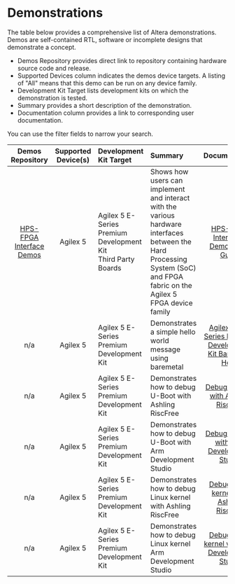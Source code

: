 # **Demonstrations**

The table below provides a comprehensive list of Altera demonstrations.  Demos are self-contained RTL, software or incomplete designs that demonstrate a concept.

* Demos Repository provides direct link to repository containing hardware source code and release.
* Supported Devices column indicates the demos device targets.  A listing of "All" means that this demo can be run on any device family.
* Development Kit Target lists development kits on which the demonstration is tested.
* Summary provides a short description of the demonstration.
* Documentation column provides a link to corresponding user documentation.

You can use the filter fields to narrow your search.

 | **Demos Repository**    | Supported Device(s)  | Development Kit Target| Summary | Documentation |
|:---------------:|:----------------:|:--------------------|:----------------|:---------------:|
| [HPS-FPGA Interface Demos](https://github.com/altera-fpga/agilex5-demo-hps2fpga-interfaces) | Agilex 5 | Agilex 5 E-Series Premium Development Kit </br> Third Party Boards | Shows how users can implement and interact with the various hardware interfaces between the Hard Processing System (SoC) and FPGA fabric on the Agilex 5 FPGA device family | [HPS-FPGA Interfaces Demos User Guide](https://github.com/altera-fpga/agilex5-demo-hps2fpga-interfaces/blob/main/documentation/01_index.md)|
| n/a | Agilex 5 | Agilex 5 E-Series Premium Development Kit | Demonstrates a simple hello world message using baremetal | [Agilex™ 5 E-Series Premium Development Kit Baremetal Hello](https://altera-fpga.github.io/rel-25.1/baremetal-embedded/agilex-5/e-series/premium/ug-baremetal-agx5e-premium/) |
| n/a | Agilex 5 | Agilex 5 E-Series Premium Development Kit | Demonstrates how to debug U-Boot with Ashling RiscFree | [Debug U-Boot with Ashling Riscfree](https://altera-fpga.github.io/rel-25.1/demos/agilex-5/e-series/premium/riscfree-debug-u-boot/ug-riscfree-debug-uboot-agx5e-premium/) |
| n/a | Agilex 5 | Agilex 5 E-Series Premium Development Kit | Demonstrates how to debug U-Boot with Arm Development Studio | [Debug U-Boot with Arm Development Studio](https://altera-fpga.github.io/rel-25.1/demos/agilex-5/e-series/premium/armds-debug-uboot/ug-armds-debug-uboot-agx5e-premium/) |
| n/a | Agilex 5 | Agilex 5 E-Series Premium Development Kit | Demonstrates how to debug Linux kernel with Ashling RiscFree | [Debug Linux kernel with Ashling Riscfree](https://altera-fpga.github.io/rel-25.1/demos/agilex-5/e-series/premium/riscfree-debug-linux/ug-riscfree-debug-linux-agx5e-premium/) |
| n/a | Agilex 5 | Agilex 5 E-Series Premium Development Kit | Demonstrates how to debug Linux kernel Arm Development Studio | [Debug Linux kernel with Arm Development Studio](https://altera-fpga.github.io/rel-25.1/demos/agilex-5/e-series/premium/armds-debug-linux/ug-armds-debug-linux-agx5e-premium/) |
